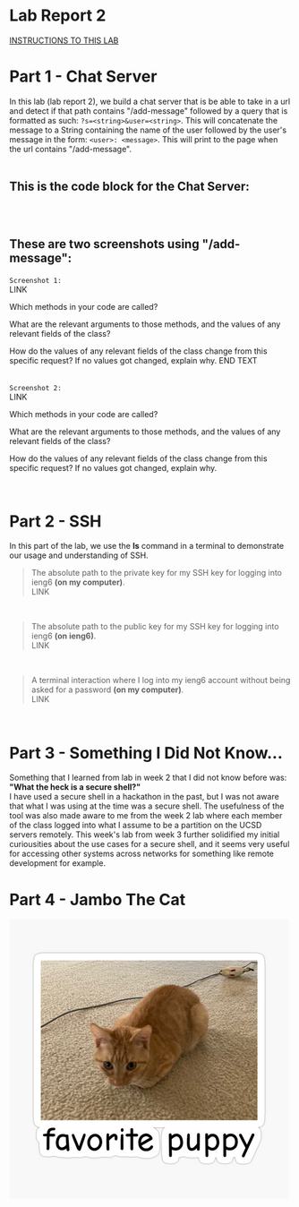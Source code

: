 # Lab Report 2  
<a href="https://ucsd-cse15l-w24.github.io/week3/index.html#lab-report-2---servers-and-ssh-keys-week-3" target="_blank">INSTRUCTIONS TO THIS LAB</a>

# Part 1 - Chat Server  
In this lab (lab report 2), we build a chat server that is be able to take in a url and detect if that path contains "/add-message" followed by a query that is formatted as such: `?s=<string>&user=<string>`. This will concatenate the message to a String containing the name of the user followed by the user's message in the form: `<user>: <message>`. This will print to the page when the url contains "/add-message".  
<br>

## This is the code block for the Chat Server:
```java

```  
<br>

## These are two screenshots using "/add-message":
`Screenshot 1:` <br>
LINK

Which methods in your code are called?


What are the relevant arguments to those methods, and the values of any relevant fields of the class?


How do the values of any relevant fields of the class change from this specific request? If no values got changed, explain why.
END TEXT  
<br>

`Screenshot 2:` <br>
LINK

Which methods in your code are called?


What are the relevant arguments to those methods, and the values of any relevant fields of the class?


How do the values of any relevant fields of the class change from this specific request? If no values got changed, explain why.

<br>

# Part 2 - SSH  
In this part of the lab, we use the **ls** command in a terminal to demonstrate our usage and understanding of SSH.

> The absolute path to the private key for my SSH key for logging into ieng6 **(on my computer)**.  
LINK  
<br>

> The absolute path to the public key for my SSH key for logging into ieng6 **(on ieng6)**.  
LINK  
<br>

> A terminal interaction where I log into my ieng6 account without being asked for a password **(on my computer)**.  
LINK  
<br>

# Part 3 - Something I Did Not Know...  
Something that I learned from lab in week 2 that I did not know before was: **"What the heck is a secure shell?"**  
I have used a secure shell in a hackathon in the past, but I was not aware that what I was using at the time was a secure shell. The usefulness of the tool was also made aware to me from the week 2 lab where each member of the class logged into what I assume to be a partition on the UCSD servers remotely. This week's lab from week 3 further solidified my initial curiousities about the use cases for a secure shell, and it seems very useful for accessing other systems across networks for something like remote development for example. 

# Part 4 - Jambo The Cat
![Jambo The Cat](image.png)
